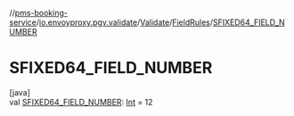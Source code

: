 //[pms-booking-service](../../../../index.md)/[io.envoyproxy.pgv.validate](../../index.md)/[Validate](../index.md)/[FieldRules](index.md)/[SFIXED64_FIELD_NUMBER](-s-f-i-x-e-d64_-f-i-e-l-d_-n-u-m-b-e-r.md)

# SFIXED64_FIELD_NUMBER

[java]\
val [SFIXED64_FIELD_NUMBER](-s-f-i-x-e-d64_-f-i-e-l-d_-n-u-m-b-e-r.md): [Int](https://kotlinlang.org/api/core/kotlin-stdlib/kotlin/-int/index.html) = 12